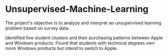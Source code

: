 # Unsupervised-Machine-Learning
The project's objective is to analyze and interpret an unsupervised learning problem based on survey data. 

Identified five student clusters and their purchasing patterns between Apple and Windows products. Found that students with technical degrees own more Windows products but intend to switch to Apple.
